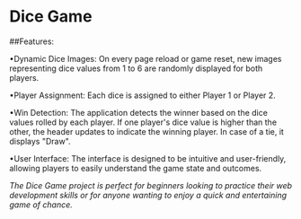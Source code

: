 # Dice Game

##Features:

•Dynamic Dice Images: On every page reload or game reset, new images representing dice values from 1 to 6 are randomly displayed for both players.

•Player Assignment: Each dice is assigned to either Player 1 or Player 2.

•Win Detection: The application detects the winner based on the dice values rolled by each player. If one player's dice value is higher than the other, the header updates to indicate the winning player. In case of a tie, it displays "Draw".

•User Interface: The interface is designed to be intuitive and user-friendly, allowing players to easily understand the game state and outcomes.

*The Dice Game project is perfect for beginners looking to practice their web development skills or for anyone wanting to enjoy a quick and entertaining game of chance.*
